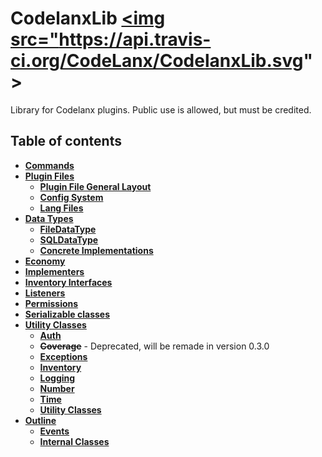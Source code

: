 # CodelanxLib <a href="https://travis-ci.org/CodeLanx/CodelanxLib/builds"><img src="https://api.travis-ci.org/CodeLanx/CodelanxLib.svg" \></a>
Library for Codelanx plugins. Public use is allowed, but must be credited.

## Table of contents

* __[Commands](#commands)__
* __[Plugin Files](#plugin-file)__
  * __[Plugin File General Layout](#pfile-gen-layout)__
  * __[Config System](#config)__
  * __[Lang Files](#lang)__
* __[Data Types](#data)__
  * __[FileDataType](#filedatatype)__
  * __[SQLDataType](#sqldatatype)__
  * __[Concrete Implementations](#data-impl)__
* __[Economy](#economy)__
* __[Implementers](#implementers)__
* __[Inventory Interfaces](#iinterface)__
* __[Listeners](#listeners)__
* __[Permissions](#permissions)__
* __[Serializable classes](#serialize)__
* __[Utility Classes](#util)__
  * __[Auth](#auth)__
  * __~~Coverage~~__ - Deprecated, will be remade in version 0.3.0
  * __[Exceptions](#exceptions)__
  * __[Inventory](#inventory)__
  * __[Logging](#logging)__
  * __[Number](#number)__
  * __[Time](#time)__
  * __[Utility Classes](#util-classes)__
* __[Outline](#outline)__
  * __[Events](#events)__
  * __[Internal Classes](#internal)__
